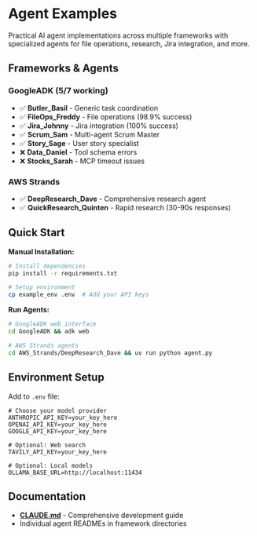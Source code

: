 # Agent Examples

Practical AI agent implementations across multiple frameworks with specialized agents for file operations, research, Jira integration, and more.

## Frameworks & Agents

### GoogleADK (5/7 working)
- ✅ **Butler_Basil** - Generic task coordination
- ✅ **FileOps_Freddy** - File operations (98.9% success)
- ✅ **Jira_Johnny** - Jira integration (100% success)
- ✅ **Scrum_Sam** - Multi-agent Scrum Master
- ✅ **Story_Sage** - User story specialist
- ❌ **Data_Daniel** - Tool schema errors
- ❌ **Stocks_Sarah** - MCP timeout issues

### AWS Strands
- ✅ **DeepResearch_Dave** - Comprehensive research agent
- ✅ **QuickResearch_Quinten** - Rapid research (30-90s responses)

## Quick Start


**Manual Installation:**
```bash
# Install dependencies
pip install -r requirements.txt

# Setup environment
cp example_env .env  # Add your API keys
```

**Run Agents:**
```bash
# GoogleADK web interface
cd GoogleADK && adk web

# AWS Strands agents
cd AWS_Strands/DeepResearch_Dave && uv run python agent.py
```



## Environment Setup

Add to `.env` file:
```env
# Choose your model provider
ANTHROPIC_API_KEY=your_key_here
OPENAI_API_KEY=your_key_here
GOOGLE_API_KEY=your_key_here

# Optional: Web search
TAVILY_API_KEY=your_key_here

# Optional: Local models
OLLAMA_BASE_URL=http://localhost:11434
```

## Documentation

- **[CLAUDE.md](CLAUDE.md)** - Comprehensive development guide
- Individual agent READMEs in framework directories
